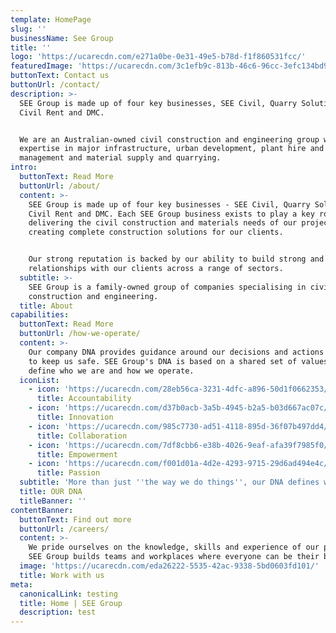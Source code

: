 ```yaml
---
template: HomePage
slug: ''
businessName: See Group
title: ''
logo: 'https://ucarecdn.com/e271a0be-0e31-49e5-b78d-f1f860531fcc/'
featuredImage: 'https://ucarecdn.com/3c1efb9c-813b-46c6-96cc-3efc134bd9b6/'
buttonText: Contact us
buttonUrl: /contact/
description: >-
  SEE Group is made up of four key businesses, SEE Civil, Quarry Solutions,
  Civil Rent and DMC. 


  We are an Australian-owned civil construction and engineering group with
  expertise in major infrastructure, urban development, plant hire and plant
  management and material supply and quarrying. 
intro:
  buttonText: Read More
  buttonUrl: /about/
  content: >-
    SEE Group is made up of four key businesses - SEE Civil, Quarry Solutions,
    Civil Rent and DMC. Each SEE Group business exists to play a key role in
    delivering the civil construction and materials needs of our projects,
    creating complete construction solutions for our clients. 


    Our strong reputation is backed by our ability to build strong and honest
    relationships with our clients across a range of sectors.
  subtitle: >-
    SEE Group is a family-owned group of companies specialising in civil
    construction and engineering. 
  title: About
capabilities:
  buttonText: Read More
  buttonUrl: /how-we-operate/
  content: >-
    Our company DNA provides guidance around our decisions and actions and helps
    to keep us safe. SEE Group's DNA is based on a shared set of values that
    define who we are and how we operate.
  iconList:
    - icon: 'https://ucarecdn.com/28eb56ca-3231-4dfc-a896-50d1f0662353/'
      title: Accountability
    - icon: 'https://ucarecdn.com/d37b0acb-3a5b-4945-b2a5-b03d667ac07c/'
      title: Innovation
    - icon: 'https://ucarecdn.com/985c7730-ad51-4118-895d-36f07b497dd4/'
      title: Collaboration
    - icon: 'https://ucarecdn.com/7df8cbb6-e38b-4026-9eaf-afa39f7985f0/'
      title: Empowerment
    - icon: 'https://ucarecdn.com/f001d01a-4d2e-4293-9715-29d6ad494e4c/'
      title: Passion
  subtitle: 'More than just ''the way we do things'', our DNA defines who we are. '
  title: OUR DNA
  titleBanner: ''
contentBanner:
  buttonText: Find out more
  buttonUrl: /careers/
  content: >-
    We pride ourselves on the knowledge, skills and experience of our people.
    SEE Group builds teams and workplaces where everyone can be their best.
  image: 'https://ucarecdn.com/eda26222-5535-42ac-9338-5bd0603fd101/'
  title: Work with us
meta:
  canonicalLink: testing
  title: Home | SEE Group
  description: test
---
```


